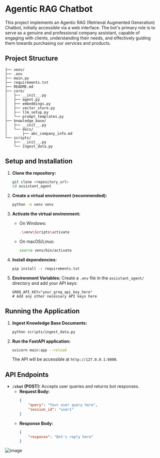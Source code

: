 # Agentic RAG Chatbot

This project implements an Agentic RAG (Retrieval Augmented Generation) Chatbot, initially accessible via a web interface. The bot's primary role is to serve as a genuine and professional company assistant, capable of engaging with clients, understanding their needs, and effectively guiding them towards purchasing our services and products.

## Project Structure

```
├── venv/
├── .env
├── main.py
├── requirements.txt
├── README.md
├── core/
│   ├── __init__.py
│   ├── agent.py
│   ├── embeddings.py
│   ├── vector_store.py
│   ├── llm_setup.py
│   └── prompt_templates.py
├── knowledge_base/
│   ├── __init__.py
│   └── docs/
│       ├── abc_company_info.md
└── scripts/
    ├── __init__.py
    └── ingest_data.py
```

## Setup and Installation

1.  **Clone the repository:**
    ```bash
    git clone <repository_url>
    cd assistant_agent
    ```

2.  **Create a virtual environment (recommended):**
    ```bash
    python -m venv venv
    ```

3.  **Activate the virtual environment:**
    *   On Windows:
        ```bash
        .\venv\Scripts\activate
        ```
    *   On macOS/Linux:
        ```bash
        source venv/bin/activate
        ```

4.  **Install dependencies:**
    ```bash
    pip install -r requirements.txt
    ```

5.  **Environment Variables:**
    Create a `.env` file in the `assistant_agent/` directory and add your API keys:
    ```
    GROQ_API_KEY="your_groq_api_key_here"
    # Add any other necessary API keys here
    ```

## Running the Application

1.  **Ingest Knowledge Base Documents:**
    ```bash
    python scripts/ingest_data.py
    ```

2.  **Run the FastAPI application:**
    ```bash
    uvicorn main:app --reload
    ```

    The API will be accessible at `http://127.0.0.1:8000`.

## API Endpoints

*   **`/chat` (POST):** Accepts user queries and returns bot responses.
    *   **Request Body:**
        ```json
        {
            "query": "Your user query here",
            "session_id": "user1"
        }
        ```
    *   **Response Body:**
        ```json
        {
            "response": "Bot's reply here"
        }
        ```

![image](https://github.com/user-attachments/assets/82f59fab-fded-435f-8942-269ca8dbe58f)

